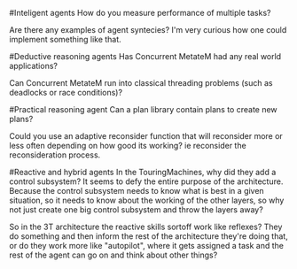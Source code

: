 #Inteligent agents
How do you measure performance of multiple tasks?

Are there any examples of agent syntecies? I'm very curious how one could
implement something like that.

#Deductive reasoning agents
Has Concurrent MetateM had any real world applications?

Can Concurrent MetateM run into classical threading problems (such as deadlocks
or race conditions)?

#Practical reasoning agent
Can a plan library contain plans to create new plans?

Could you use an adaptive reconsider function that will reconsider more or
less often depending on how good its working?
ie reconsider the reconsideration process.

#Reactive and hybrid agents
In the TouringMachines, why did they add a control subsystem? It seems to defy
the entire purpose of the architecture. Because the control subsystem needs
to know what is best in a given situation, so it needs to know about the 
working of the other layers, so why not just create one big control subsystem
and throw the layers away?

So in the 3T architecture the reactive skills sortoff work like reflexes?
They do something and then inform the rest of the architecture they're doing that,
or do they work more like "autopilot", where it gets assigned a task and the rest
of the agent can go on and think about other things?
